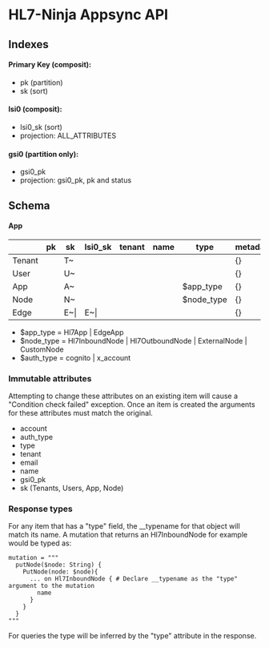 # HL7-Ninja Appsync API

## Indexes
#### Primary Key (composit):
* pk (partition)
* sk (sort)

#### lsi0 (composit):
* lsi0_sk (sort)
* projection: ALL_ATTRIBUTES

#### gsi0 (partition only):
* gsi0_pk
* projection: gsi0_pk, pk and status

## Schema

#### App

|<item type>| pk      |sk                  |lsi0_sk               |tenant  |name  |type       |metadata|source       |target       |app_id|auth_type   |account              |email    |gsi0_pk |iso          |default_region|billing_info|event_id|
|-----------|---------|--------------------|----------------------|--------|------|-----------|--------|-------------|-------------|------|------------|---------------------|---------|--------|-------------|--------------|------------|--------|
|Tenant     |<name>   |T~                  |                      |        |<name>|           |{}      |             |             |<uuid>|            |                     |         |        |             |<aws region>  |{}          |<uuid>  |
|User       |<tenant> |U~<email>           |                      |<tenant>|<name>|           |{}      |             |             |      |            |                     |<email>  |<email> |             |              |            |        |
|App        |<tenant> |A~<name>            |                      |<tenant>|<name>|$app_type  |{}      |             |             |      |$auth_type  |<aws account number> |         |        |<b64 string> |              |            |        |
|Node       |<tenant> |N~<name>            |                      |<tenant>|<name>|$node_type |{}      |<source node>|<target node>|      |            |                     |         |        |             |              |            |        |
|Edge       |<tenant> |E~<source>\|<target>|E~<target>\|<source>  |<tenant>|<name>|           |{}      |             |             |      |            |                     |         |        |             |              |            |        |

* $app_type = Hl7App | EdgeApp
* $node_type = Hl7InboundNode | Hl7OutboundNode | ExternalNode | CustomNode
* $auth_type = cognito | x_account

### Immutable attributes
Attempting to change these attributes on an existing item will cause a "Condition check failed" exception. Once an item is created the arguments for these attributes must match the original.
* account
* auth_type
* type
* tenant
* email
* name
* gsi0_pk
* sk (Tenants, Users, App, Node)


### Response types
For any item that has a "type" field, the __typename for that object will match its name. A mutation that returns an Hl7InboundNode for example would be typed as:
```
mutation = """
  putNode($node: String) {
    PutNode(node: $node){
      ... on Hl7InboundNode { # Declare __typename as the "type" argument to the mutation
        name
      }
    }
  }
"""
```

For queries the type will be inferred by the "type" attribute in the response.
